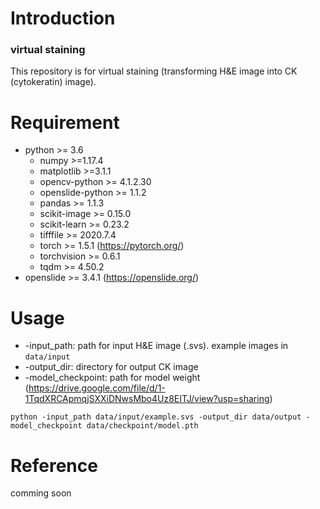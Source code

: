 # Introduction
### virtual staining 
This repository is for virtual staining (transforming H&E image into CK (cytokeratin) image).
# Requirement
+ python >= 3.6
  + numpy >=1.17.4
  + matplotlib >=3.1.1
  + opencv-python >= 4.1.2.30
  + openslide-python >= 1.1.2
  + pandas >= 1.1.3
  + scikit-image >= 0.15.0
  + scikit-learn >= 0.23.2
  + tifffile >= 2020.7.4
  + torch >= 1.5.1 (https://pytorch.org/)
  + torchvision >= 0.6.1
  + tqdm >= 4.50.2 
+ openslide >= 3.4.1 (https://openslide.org/)
# Usage
- -input_path: path for input H&E image (.svs). example images in ```data/input```
- -output_dir: directory for output CK image
- -model_checkpoint: path for model weight (https://drive.google.com/file/d/1-1TqdXRCApmqjSXXiDNwsMbo4Uz8EITJ/view?usp=sharing) 
```
python -input_path data/input/example.svs -output_dir data/output -model_checkpoint data/checkpoint/model.pth
```
# Reference
comming soon

